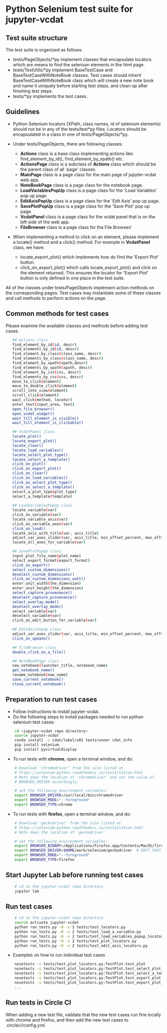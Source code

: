 # Python Selenium test suite for jupyter-vcdat

## Test suite structure 

The test suite is organized as follows:
- tests/PageObjects/*py implement classes that encapsulate locators which are means to find the selenium elements in the html page.
- tests/TestUtils/*py implement BaseTestCase and BaseTestCaseWithNoteBook classes. Test cases should inherit BaseTestCaseWithNoteBook class which will create a new note book and name it uniquely before starting test steps, and clean up after finishing test steps.
- tests/*py implements the test cases.

## Guidelines

- Python Selenium locators (XPath, class names, id of selenium elements) should not be in any of the tests/test*py files. Locators should be encapsulated in a class in one of tests/PageObjects/*py.
- Under tests/PageObjects, there are following classes:
  - **Actions** class is a base class implementing actions like: find_element_by_id(), find_element_by_xpath() etc.
  - **ActionsPage** class is a subclass of **Actions** class which should be the parent class of all 'page' classes.
  - **MainPage** class is a page class for the main page of jupyter-vcdat web app.
  - **NoteBookPage** class is a page class for the notebook page.
  - **LoadVariablesPopUp** class is a page class for the 'Load Variables' pop up page.
  - **EditAxisPopUp** class is a page class for the 'Edit Axis' pop up page.
  - **SavePlotPopUp** class is a page class for the 'Save Plot' pop up page.
  - **VcdatPanel** class is a page class for the vcdat panel that is on the left side of the web app.
  - **FileBrowser** class is a page class for the File Browser/

- When implementing a method to click on an element, please implement a locate() method and a click() method. For example in **VcdatPanel** class, we have:
  - locate_export_plot() which implements how do find the 'Export Plot' button.
  - click_on_export_plot() which calls locate_export_plot() and click on the element returned.
This ensures the locator for 'Export Plot' button is only defined in one place in the test suite.

All of the classes under tests/PageObjects implement action methods on the corresponding pages. Test cases may instantiate some of these classes and call methods to perform actions on the page.

## Common methods for test cases

Please examine the available classes and methods before adding test cases.
```bash
   ## Actions class
   find_element_by_id(id, descr)
   find_elements_by_id(id, descr)
   find_element_by_class(class_name, descr)
   find_elements_by_class(class_name, descr)
   find_element_by_xpath(xpath,descr)
   find_elements_by_xpath(xpath, descr)
   find_element_by_css(css, descr)
   find_elements_by_css(css, descr)
   move_to_click(element)
   move_to_double_click(element)
   scroll_into_view(element)
   scroll_click(element)
   wait_click(method, locator)
   enter_text(input_area, text)
   open_file_browser()
   open_vcdat_widget()
   wait_till_element_is_visible()
   wait_till_element_is_clickable()

   ## VcdatPanel class
   locate_plot()
   locate_export_plot()
   locate_clear()
   locate_load_variables()
   locate_select_plot_type()
   locate_select_a_template()
   click_on_plot()
   click_on_export_plot()   
   click_on_clear()
   click_on_load_variables()
   click_on_select_plot_type()
   click_on_select_a_template()
   select_a_plot_type(plot_type)
   select_a_template(template)
   
   ## LoadVariablesPopUp class
   locate_variable(var)
   click_on_variable(var)
   locate_variable_axis(var)
   click_on_variable_axes(var)
   click_on_load()
   locate_axis_with_title(var, axis_title)
   adjust_var_axes_slider(var, axis_title, min_offset_percent, max_offset_percent)
   locate_all_axes_for_variable(var)

   ## SavePlotPopUp class
   input_plot_file_name(plot_name)
   select_export_format(export_format)
   click_on_export()
   select_custom_dimensions()
   deselect_custom_dimensions()
   click_on_custom_dimensions_unit()
   enter_unit_width(the_dimension)
   enter_unit_height(the_dimension)
   select_capture_provenance()
   deselect_capture_provenance()
   select_overlay_mode()
   deselect_overlay_mode()
   select_variable(var)
   deselect_variable(var)
   click_on_edit_button_for_variable(var)

   ## EditAxisPopUp class
   adjust_var_axes_slider(var, axis_title, min_offset_percent, max_offset_percent)
   click_on_update()

   ## FileBrowser class
   double_click_on_a_file()

   ## NoteBookPage class
   new_notebook(launcher_title, notebook_name)
   get_notebook_name()
   rename_notebook(new_name)
   save_current_notebook()
   close_current_notebook()
```
  
## Preparation to run test cases

- Follow instructions to install jupyter-vcdat.
- Do the following steps to install packages needed to run python selenium test cases:
```bash
    cd <jupyter-vcdat repo directory>
    source jupyter-vcdat
    conda install -c cdat/label/v81 testsrunner cdat_info
    pip install selenium
    pip install pyvirtualdisplay
```

- To run tests with **chrome**, open a terminal window, and do:
```bash
    # Download 'chromedriver' from the site listed at
    # https://selenium-python.readthedocs.io/installation.html
    # Note down the location of 'chromedriver' and set the value of
    # BROWSER_DRIVER accordingly.

    # set the following environment variables:
    export BROWSER_DRIVER=/usr/local/bin/chromedriver
    export BROWSER_MODE="--foreground"
    export BROWSER_TYPE=chrome
```

- To run tests with **firefox**, open a terminal window, and do:
```bash
    # Download 'geckodriver' from the site listed at
    # https://selenium-python.readthedocs.io/installation.html
    # Note down the location of 'geckodriver'

    # set the following environment variables:
    export BROWSER_BINARY=/Applications/Firefox.app/Contents/MacOS/firefox  # EDIT_THIS
    export BROWSER_DRIVER=$HOME/work/selenium/geckodriver  # EDIT_THIS
    export BROWSER_MODE="--foreground"
    export BROWSER_TYPE=firefox
```

## Start Jupyter Lab before running test cases
```bash
    # cd to the jupyter-vcdat repo directory
    jupyter lab
```

## Run test cases
```bash
    # cd to the jupyter-vcdat repo directory
    source activate jupyter-vcdat
    python run_tests.py -H -v 2 tests/test_locators.py
    python run_tests.py -H -v 2 tests/test_load_a_variable.py
    python run_tests.py -H -v 2 tests/test_load_variables_popup_locators.py
    python run_tests.py -H -v 2 tests/test_plot_locators.py
    python run_tests.py -H -v 2 tests/test_edit_axis_locators.py
```

- Examples on how to run individual test cases
```bash
    nosetests -s tests/test_plot_locators.py:TestPlot.test_plot
    nosetests -s tests/test_plot_locators.py:TestPlot.test_select_plot_type
    nosetests -s tests/test_plot_locators.py:TestPlot.test_select_a_template
    nosetests -s tests/test_plot_locators.py:TestPlot.test_export_plot
    nosetests -s tests/test_plot_locators.py:TestPlot.test_export_plot_adjust_unit
    ...
```

## Run tests in Circle CI

When adding a new test file, validate that the new test cases run fine locally with chrome and firefox, and then add the new test cases to .circleci/config.yml.

